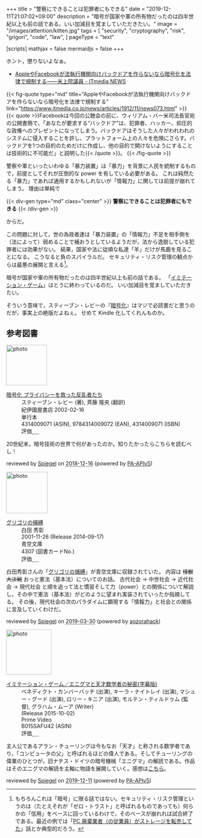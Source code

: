 +++
title = "警察にできることは犯罪者にもできる"
date =  "2019-12-11T21:07:02+09:00"
description = "暗号が国家や軍の所有物だったのは四半世紀以上も前の話である。いい加減目を覚ましていただきたい。"
image = "/images/attention/kitten.jpg"
tags = [
  "security",
  "cryptography",
  "risk",
  "grigori",
  "code",
  "law",
]
pageType = "text"

[scripts]
  mathjax = false
  mermaidjs = false
+++

ホント，懲りないよなぁ。

- [AppleやFacebookが法執行機関向けバックドアを作らないなら暗号化を法律で規制する――米上院議員 - ITmedia NEWS](https://www.itmedia.co.jp/news/articles/1912/11/news073.html)

{{< fig-quote type="md" title="AppleやFacebookが法執行機関向けバックドアを作らないなら暗号化を法律で規制する" link="https://www.itmedia.co.jp/news/articles/1912/11/news073.html" >}}
{{< quote >}}Facebookは今回の公聴会の前に、ウィリアム・バー米司法長官宛の公開書簡で、「あなたが要求する“バックドア”は、犯罪者、ハッカー、抑圧的な政権へのプレゼントになってしまう。バックドアはそうした人々がわれわれのシステムに侵入することを許し、プラットフォーム上の人々を危険にさらす。バックドアを1つの目的のためだけに作成し、他の目的で開けないようにすることは技術的に不可能だ」と説明した{{< /quote >}}。
{{< /fig-quote >}}

警察や軍といったいわゆる「暴力装置」は「暴力」を背景に人民を統制するもので，前提としてそれが圧倒的な power を有している必要がある。
これは純然たる「暴力」であれば通用するかもしれないが「情報力」に関しては前提が崩れてしまう。
理由は単純で

{{< div-gen type="md" class="center" >}}
**警察にできることは犯罪者にもできる**
{{< /div-gen >}}

からだ。

この問題に対して，世の為政者達は「暴力装置」の「情報力」不足を相手側を（法によって）弱めることで補おうとしているようだが，法から逸脱している犯罪者には効果がない。
結果，国家や法に従順な私達「羊」だけが馬鹿を見ることになる。
こうなると負のスパイラルだ。
セキュリティ・リスク管理の観点からは最悪の展開と言える[^srm1]。

[^srm1]: もちろんこれは「暗号」に限る話ではない。セキュリティ・リスク管理というのは（たとえそれが「ゼロ・トラスト」と呼ばれるものであっても）何らかの「信用」をベースに回っているわけで，そのベースが崩れれば試合終了である。最近の例では「[PC 廃棄業者（の従業員）がストレージを転売してた](https://piyolog.hatenadiary.jp/entry/2019/12/07/091332 "「世界最悪級の流出」と報じられた廃棄ハードディスク転売事案についてまとめてみた - piyolog")」話とか典型的だろう。

暗号が国家や軍の所有物だったのは四半世紀以上も前の話である。
「[イミテーション・ゲーム](https://baldanders.info/blog/000833/ "「イミテーション・ゲーム」が面白かった。")」はとうに終わっているのだ。
いい加減目を覚ましていただきたい。

そういう意味で，スティーブン・レビーの『[暗号化](https://www.amazon.co.jp/dp/4314009071?tag=baldandersinf-22&linkCode=ogi&th=1&psc=1)』はマジで必読書だと思うのだが，事実上の絶版だよねぇ。
せめて Kindle 化してくれんものか。

## 参考図書

<div class="hreview">
  <div class="photo"><a class="item url" href="https://www.amazon.co.jp/dp/4314009071?tag=baldandersinf-22&linkCode=ogi&th=1&psc=1"><img src="https://m.media-amazon.com/images/I/51ZRZ62WKCL._SL160_.jpg" width="108" alt="photo"></a></div>
  <dl class="fn">
    <dt><a href="https://www.amazon.co.jp/dp/4314009071?tag=baldandersinf-22&linkCode=ogi&th=1&psc=1">暗号化 プライバシーを救った反乱者たち</a></dt>
    <dd>スティーブン・レビー (著), 斉藤 隆央 (翻訳)</dd>
    <dd>紀伊國屋書店 2002-02-16</dd>
    <dd>単行本</dd>
    <dd>4314009071 (ASIN), 9784314009072 (EAN), 4314009071 (ISBN)</dd>
    <dd>評価<abbr class="rating fa-sm" title="5">&nbsp;<i class="fas fa-star"></i>&nbsp;<i class="fas fa-star"></i>&nbsp;<i class="fas fa-star"></i>&nbsp;<i class="fas fa-star"></i>&nbsp;<i class="fas fa-star"></i></abbr></dd>
  </dl>
  <p class="description">20世紀末，暗号技術の世界で何があったのか。知りたかったらこちらを読むべし！</p>
  <p class="powered-by">reviewed by <a href='#maker' class='reviewer'>Spiegel</a> on <abbr class="dtreviewed" title="2018-12-16">2018-12-16</abbr> (powered by <a href="https://affiliate.amazon.co.jp/assoc_credentials/home">PA-APIv5</a>)</p>
</div>

<div class="hreview">
  <div class="photo"><a class="item url" href="https://www.aozora.gr.jp/cards/000021/card4307.html"><img src="https://text.baldanders.info/images/aozora/card4307.svg" width="110" alt="photo"></a></div>
  <dl class="fn">
    <dt><a href="https://www.aozora.gr.jp/cards/000021/card4307.html">グリゴリの捕縛</a></dt>
    <dd>白田 秀彰</dd>
    <dd> 2001-11-26 (Release 2014-09-17)</dd>
    <dd>青空文庫</dd>
    <dd>4307 (図書カードNo.)</dd>
    <dd>評価<abbr class="rating fa-sm" title="4">&nbsp;<i class="fas fa-star"></i>&nbsp;<i class="fas fa-star"></i>&nbsp;<i class="fas fa-star"></i>&nbsp;<i class="fas fa-star"></i>&nbsp;<i class="far fa-star"></i></abbr></dd>
  </dl>
  <p class="description">白田秀彰さんの「<a href="http://orion.mt.tama.hosei.ac.jp/hideaki/kenporon.htm">グリゴリの捕縛</a>」が青空文庫に収録されていた。
内容は <strike>怪獣大決戦</strike> おっと憲法（基本法）についてのお話。
古代社会 → 中世社会 → 近代社会 → 現代社会 と順を追って法と慣習そして力（power）との関係について解説し，その中で憲法（基本法）がどのように望まれ実装されていったか指摘してる。
その後，現代社会の次のパラダイムに顕現する「情報力」と社会との関係に言及していくわけだ。</p>
  <p class="powered-by">reviewed by <a href='#maker' class='reviewer'>Spiegel</a> on <abbr class="dtreviewed" title="2019-03-30">2019-03-30</abbr> (powered by <a href="https://aozorahack.org/">aozorahack</a>)</p>
</div>

<div class="hreview">
  <div class="photo"><a class="item url" href="https://www.amazon.co.jp/dp/B015SAFU42?tag=baldandersinf-22&linkCode=ogi&th=1&psc=1"><img src="https://m.media-amazon.com/images/I/51Xgkj7WNdL._SL160_.jpg" width="120" alt="photo"></a></div>
  <dl class="fn">
    <dt><a href="https://www.amazon.co.jp/dp/B015SAFU42?tag=baldandersinf-22&linkCode=ogi&th=1&psc=1">イミテーション・ゲーム／エニグマと天才数学者の秘密(字幕版)</a></dt>
    <dd>ベネディクト・カンバーバッチ (出演), キーラ・ナイトレイ (出演), マシュー・グード (出演), ロリー・キニア (出演), モルテン・ティルドゥム (監督), グラハム・ムーア (Writer)</dd>
    <dd> (Release 2015-10-02)</dd>
    <dd>Prime Video</dd>
    <dd>B015SAFU42 (ASIN)</dd>
    <dd>評価<abbr class="rating fa-sm" title="4">&nbsp;<i class="fas fa-star"></i>&nbsp;<i class="fas fa-star"></i>&nbsp;<i class="fas fa-star"></i>&nbsp;<i class="fas fa-star"></i>&nbsp;<i class="far fa-star"></i></abbr></dd>
  </dl>
  <p class="description">主人公であるアラン・チューリングは今もなお「天才」と称される数学者であり，「コンピュータの父」と呼ばれるほどの偉人である。そしてチューリングの偉業のひとつが，旧ナチス・ドイツの暗号機械「エニグマ」の解読である。作品はそのエニグマの解読を主軸に物語を展開していく。感想は<a href="https://baldanders.info/blog/000833/">こちら</a>。</p>
  <p class="powered-by">reviewed by <a href='#maker' class='reviewer'>Spiegel</a> on <abbr class="dtreviewed" title="2019-12-11">2019-12-11</abbr> (powered by <a href="https://affiliate.amazon.co.jp/assoc_credentials/home">PA-APIv5</a>)</p>
</div>
